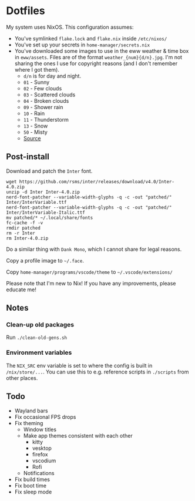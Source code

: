 # Dotfiles

My system uses NixOS. This configuration assumes:

-   You've symlinked `flake.lock` and `flake.nix` inside `/etc/nixos/`
-   You've set up your secrets in `home-manager/secrets.nix`
-   You've downloaded some images to use in the eww weather & time box in `eww/assets`. Files are of the format `weather_{num}{d/n}.jpg`. I'm not sharing the ones I use for copyright reasons (and I don't remember where I got them).
    -   `d/n` is for day and night.
    -   `01` - Sunny
    -   `02` - Few clouds
    -   `03` - Scattered clouds
    -   `04` - Broken clouds
    -   `09` - Shower rain
    -   `10` - Rain
    -   `11` - Thunderstorm
    -   `13` - Snow
    -   `50` - Misty
    -   [Source](https://openweathermap.org/weather-conditions)

## Post-install

Download and patch the `Inter` font.

```
wget https://github.com/rsms/inter/releases/download/v4.0/Inter-4.0.zip
unzip -d Inter Inter-4.0.zip
nerd-font-patcher --variable-width-glyphs -q -c -out "patched/" Inter/InterVariable.ttf
nerd-font-patcher --variable-width-glyphs -q -c -out "patched/" Inter/InterVariable-Italic.ttf
mv patched/* ~/.local/share/fonts
fc-cache -f -v
rmdir patched
rm -r Inter
rm Inter-4.0.zip
```

Do a similar thing with `Dank Mono`, which I cannot share for legal reasons.

Copy a profile image to `~/.face`.

Copy `home-manager/programs/vscode/theme` to `~/.vscode/extensions/`

Please note that I'm new to Nix! If you have any improvements, please educate me!

## Notes

### Clean-up old packages

Run `./clean-old-gens.sh`

### Environment variables

The `NIX_SRC` env variable is set to where the config is built in `/nix/store/...`. You can use this to e.g. reference scripts in `./scripts` from other places.

## Todo

-   Wayland bars
-   Fix occasional FPS drops
-   Fix theming
    -   Window titles
    -   Make app themes consistent with each other
        -   kitty
        -   vesktop
        -   firefox
        -   vscodium
        -   Rofi
    -   Notifications
-   Fix build times
-   Fix boot time
-   Fix sleep mode

